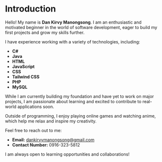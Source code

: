 # Introduction

Hello! My name is **Dan Kirvy Manongsong**. I am an enthusiastic and motivated beginner in the world of software development, eager to build my first projects and grow my skills further. 

I have experience working with a variety of technologies, including:
- **C#**
- **Java**
- **HTML**
- **JavaScript**
- **CSS**
- **Tailwind CSS**
- **PHP**
- **MySQL**

While I am currently building my foundation and have yet to work on major projects, I am passionate about learning and excited to contribute to real-world applications soon.

Outside of programming, I enjoy playing online games and watching anime, which help me relax and inspire my creativity.

Feel free to reach out to me:
- **Email:** dankirvymanongsong@gmail.com
- **Contact Number:** 0916-323-5812

I am always open to learning opportunities and collaborations!

<!--
**dankirvyy/dankirvyy** is a ✨ _special_ ✨ repository because its `README.md` (this file) appears on your GitHub profile.

Here are some ideas to get you started:

- 🔭 I’m currently working on ...
- 🌱 I’m currently learning ...
- 👯 I’m looking to collaborate on ...
- 🤔 I’m looking for help with ...
- 💬 Ask me about ...
- 📫 How to reach me: ...
- 😄 Pronouns: ...
- ⚡ Fun fact: ...
-->
